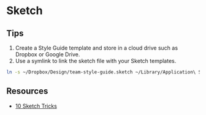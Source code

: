 # Sketch

## Tips

1. Create a Style Guide template and store in a cloud drive such as Dropbox or Google Drive.
1. Use a symlink to link the sketch file with your Sketch templates.

```bash
ln -s ~/Dropbox/Design/team-style-guide.sketch ~/Library/Application\ Support/com.bohemiancoding.sketch3/Templates
```

## Resources

- [10 Sketch Tricks](https://medium.com/ux-power-tools/8-sketch-tricks-that-would-make-owen-wilson-say-wooow-tons-of-gifs-d2145ffb6ab2#.vic6yb242)
